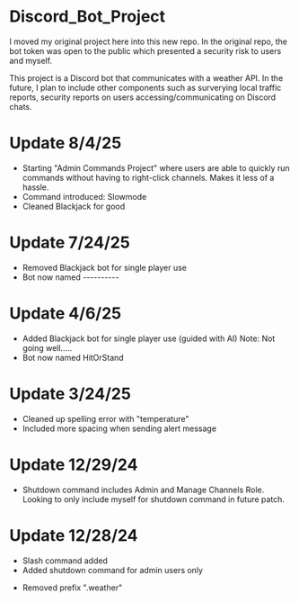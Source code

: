 # Discord_Bot_Project
I moved my original project here into this new repo.
In the original repo, the bot token was open to the public
which presented a security risk to users and myself. 

This project is a Discord bot that communicates with a weather API.
In the future, I plan to include other components such as surverying local traffic
reports, security reports on users accessing/communicating on Discord chats.

# Update 8/4/25
+ Starting "Admin Commands Project" where users are able to quickly run commands without having to right-click channels. Makes it less  of a hassle.
+ Command introduced: Slowmode
+ Cleaned Blackjack for good

# Update 7/24/25
+ Removed Blackjack bot for single player use
+ Bot now named ----------


# Update 4/6/25
+ Added Blackjack bot for single player use (guided with AI)
Note: Not going well.....
+ Bot now named HitOrStand

# Update 3/24/25
+ Cleaned up spelling error with "temperature"
+ Included more spacing when sending alert message


# Update 12/29/24
+ Shutdown command includes Admin and Manage Channels Role.
  Looking to only include myself for shutdown command in future patch.

# Update 12/28/24
+ Slash command added
+ Added shutdown command for admin users only

- Removed prefix ".weather"
